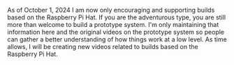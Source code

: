 As of October 1, 2024 I am now only encouraging and supporting builds based on the Raspberry Pi Hat. If you are the adventurous type, you are still more than welcome to build a prototype system. I'm only maintaining that information here and the original videos on the prototype system so people can gather a better understanding of how things work at a low level. As time allows, I will be creating new videos related to builds based on the Raspberry Pi Hat.
